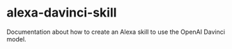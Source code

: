 # alexa-davinci-skill
Documentation about how to create an Alexa skill to use the OpenAI Davinci model.
